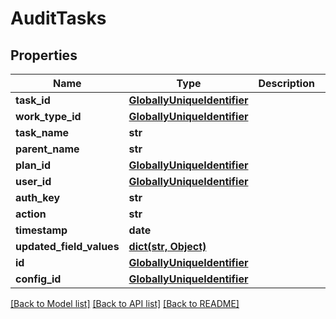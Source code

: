# AuditTasks

## Properties
Name | Type | Description | Notes
------------ | ------------- | ------------- | -------------
**task_id** | [**GloballyUniqueIdentifier**](GloballyUniqueIdentifier.md) |  | [optional] 
**work_type_id** | [**GloballyUniqueIdentifier**](GloballyUniqueIdentifier.md) |  | [optional] 
**task_name** | **str** |  | [optional] 
**parent_name** | **str** |  | [optional] 
**plan_id** | [**GloballyUniqueIdentifier**](GloballyUniqueIdentifier.md) |  | [optional] 
**user_id** | [**GloballyUniqueIdentifier**](GloballyUniqueIdentifier.md) |  | [optional] 
**auth_key** | **str** |  | [optional] 
**action** | **str** |  | [optional] 
**timestamp** | **date** |  | [optional] 
**updated_field_values** | [**dict(str, Object)**](Object.md) |  | [optional] 
**id** | [**GloballyUniqueIdentifier**](GloballyUniqueIdentifier.md) |  | [optional] 
**config_id** | [**GloballyUniqueIdentifier**](GloballyUniqueIdentifier.md) |  | [optional] 

[[Back to Model list]](../README.md#documentation-for-models) [[Back to API list]](../README.md#documentation-for-api-endpoints) [[Back to README]](../README.md)

